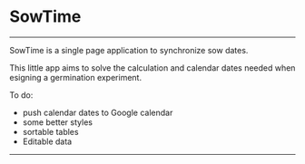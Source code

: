 # SowTime
-------------------

SowTime is a single page application to synchronize sow dates.

This little app aims to solve the calculation and calendar dates needed when esigning a germination experiment.

To do:
- push calendar dates to Google calendar
- some better styles
- sortable tables
- Editable data

-------------------